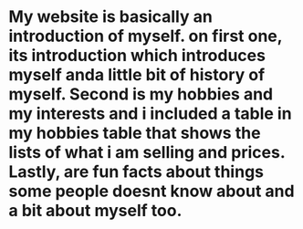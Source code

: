 # My website is basically an introduction of myself. on first one, its introduction which introduces myself anda little bit of history of myself. Second is my hobbies and my interests and i included a table in my hobbies table that shows the lists of what i am selling and prices. Lastly, are fun facts about things some people doesnt know about and a bit about myself too.
